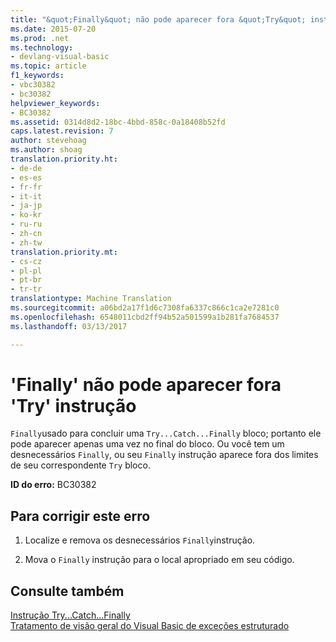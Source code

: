 ```yaml
---
title: "&quot;Finally&quot; não pode aparecer fora &quot;Try&quot; instrução | Documentos do Microsoft"
ms.date: 2015-07-20
ms.prod: .net
ms.technology:
- devlang-visual-basic
ms.topic: article
f1_keywords:
- vbc30382
- bc30382
helpviewer_keywords:
- BC30382
ms.assetid: 0314d8d2-18bc-4bbd-858c-0a18408b52fd
caps.latest.revision: 7
author: stevehoag
ms.author: shoag
translation.priority.ht:
- de-de
- es-es
- fr-fr
- it-it
- ja-jp
- ko-kr
- ru-ru
- zh-cn
- zh-tw
translation.priority.mt:
- cs-cz
- pl-pl
- pt-br
- tr-tr
translationtype: Machine Translation
ms.sourcegitcommit: a06bd2a17f1d6c7308fa6337c866c1ca2e7281c0
ms.openlocfilehash: 6548011cbd2ff94b52a501599a1b281fa7684537
ms.lasthandoff: 03/13/2017

---
```

# <a name="39finally39-cannot-appear-outside-a-39try39-statement"></a>'Finally' não pode aparecer fora 'Try' instrução
`Finally`usado para concluir uma `Try...Catch...Finally` bloco; portanto ele pode aparecer apenas uma vez no final do bloco. Ou você tem um desnecessários `Finally`, ou seu `Finally` instrução aparece fora dos limites de seu correspondente `Try` bloco.  
  
 **ID do erro:** BC30382  
  
## <a name="to-correct-this-error"></a>Para corrigir este erro  
  
1.  Localize e remova os desnecessários `Finally`instrução.  
  
2.  Mova o `Finally` instrução para o local apropriado em seu código.  
  
## <a name="see-also"></a>Consulte também  
 [Instrução Try...Catch...Finally](../../visual-basic/language-reference/statements/try-catch-finally-statement.md)   
 [Tratamento de visão geral do Visual Basic de exceções estruturado](http://msdn.microsoft.com/en-us/bb81af80-a735-4873-9711-6151a48e418a)
